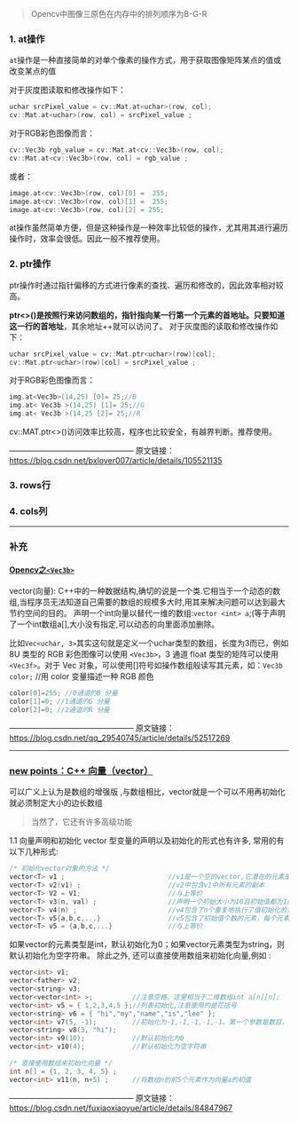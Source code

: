 >Opencv中图像三原色在内存中的排列顺序为B-G-R
### 1. at操作
`at`操作是一种直接简单的对单个像素的操作方式，用于获取图像矩阵某点的值或改变某点的值

对于灰度图读取和修改操作如下：
```cpp
uchar srcPixel_value = cv::Mat.at<uchar>(row, col);
cv::Mat.at<uchar>(row, col) = srcPixel_value ; 
```

对于RGB彩色图像而言：
```cpp
cv::Vec3b rgb_value = cv::Mat.at<cv::Vec3b>(row, col);
cv::Mat.at<cv::Vec3b>(row, col) = rgb_value ;
```
或者：
```cpp
image.at<cv::Vec3b>(row, col)[0] =  255;
image.at<cv::Vec3b>(row, col)[1] =  255;
image.at<cv::Vec3b>(row, col)[2] = 255;
```
at操作虽然简单方便，但是这种操作是一种效率比较低的操作，尤其用其进行遍历操作时，效率会很低。因此一般不推荐使用。

### 2. ptr操作
ptr操作时通过指针偏移的方式进行像素的查找、遍历和修改的，因此效率相对较高。

**ptr<>()是按照行来访问数组的，指针指向某一行第一个元素的首地址。只要知道这一行的首地址**，其余地址++就可以访问了。
对于灰度图的读取和修改操作如下：
```cpp
uchar srcPixel_value = cv::Mat.ptr<uchar>(row)[col];
cv::Mat.ptr<uchar>(row)[col] = srcPixel_value ; 
```
对于RGB彩色图像而言：
```cpp
img.at<Vec3b>(14,25) [0]= 25;//B  
img.at< Vec3b >(14,25) [1]= 25;//G  
img.at< Vec3b >(14,25 [2]= 25;//R  
```
cv::MAT.ptr<>()访问效率比较高，程序也比较安全，有越界判断。推荐使用。

————————————————
原文链接：https://blog.csdn.net/bxlover007/article/details/105521135

### 3. rows行



### 4. cols列

---
### 补充
#### [Opencv之`<Vec3b>`](http://t.csdn.cn/6pqnT)
vector(向量): C++中的一种数据结构,确切的说是一个类.它相当于一个动态的数组,当程序员无法知道自己需要的数组的规模多大时,用其来解决问题可以达到最大节约空间的目的。
声明一个int向量以替代一维的数组:`vector <int> a`;(等于声明了一个int数组a[],大小没有指定,可以动态的向里面添加删除。

比如`Vec<uchar, 3>`其实这句就是定义一个uchar类型的数组，长度为3而已，例如 8U 类型的 RGB 彩色图像可以使用 `<Vec3b>`，3 通道 float 类型的矩阵可以使用`<Vec3f>`。对于 Vec 对象，可以使用[]符号如操作数组般读写其元素，如：`Vec3b color;` //用 color 变量描述一种 RGB 颜色
```cpp
color[0]=255; //0通道的B 分量
color[1]=0; //1通道的G 分量
color[2]=0; //2通道的R 分量
```
————————————————
原文链接：https://blog.csdn.net/qq_29540745/article/details/52517269

---
### [new points：C++ 向量（vector）](http://t.csdn.cn/twcOZ)
可以广义上认为是数组的增强版 ,与数组相比，vector就是一个可以不用再初始化就必须制定大小的边长数组
>当然了，它还有许多高级功能
>
1.1 向量声明和初始化
vector 型变量的声明以及初始化的形式也有许多, 常用的有以下几种形式:
```cpp
/* 初始化vector对象的方法 */
vector<T> v1 ;                          //v1是一个空的vector,它潜在的元素是T类型的，执行默认初始化
vector<T> v2(v1) ;                      //v2中包含v1中所有元素的副本
vector<T> V2 = V1;                      //与上等价
vector<T> v3(n, val) ;                  //声明一个初始大小为10且初始值都为1的向量
vector<T> v4(n) ;                       //v4包含了n个重复地执行了值初始化的对象
vector<T> v5{a,b,c,...}                 //v5包含了初始值个数的元素，每个元素给赋予对应的初值
vector<T> v5 = {a,b,c,...}              //与上等价
```
如果vector的元素类型是int，默认初始化为0；如果vector元素类型为string，则默认初始化为空字符串。
除此之外, 还可以直接使用数组来初始化向量,例如 :
```cpp
vector<int> v1;               
vector<father> v2;
vector<string> v3;            
vector<vector<int> >;          //注意空格。这里相当于二维数组int a[n][n];
vector<int> v5 = { 1,2,3,4,5 };//列表初始化,注意使用的是花括号
vector<string> v6 = { "hi","my","name","is","lee" };
vector<int> v7(5, -1);         //初始化为-1,-1,-1,-1,-1。第一个参数是数目，第二个参数是要初始化的值
vector<string> v8(3, "hi");
vector<int> v9(10);            //默认初始化为0
vector<int> v10(4);            //默认初始化为空字符串
 
/* 直接使用数组来初始化向量 */
int n[] = {1, 2, 3, 4, 5} ;
vector<int> v11(n, n+5) ;      //将数组n的前5个元素作为向量a的初值
```

————————————————
原文链接：https://blog.csdn.net/fuxiaoxiaoyue/article/details/84847967

